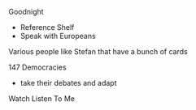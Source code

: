 Goodnight
* Reference Shelf
* Speak with Europeans

Various people like Stefan that have a bunch of cards


147 Democracies
* take their debates and adapt


Watch Listen To Me